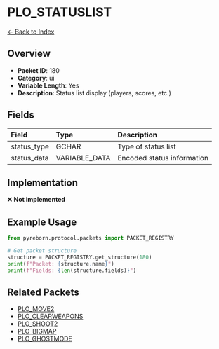 # PLO_STATUSLIST

[← Back to Index](../index.md)

## Overview

- **Packet ID**: 180
- **Category**: ui
- **Variable Length**: Yes
- **Description**: Status list display (players, scores, etc.)

## Fields

| Field | Type | Description |
|:------|:-----|:------------|
| status_type | GCHAR | Type of status list |
| status_data | VARIABLE_DATA | Encoded status information |

## Implementation

❌ **Not implemented**

## Example Usage

```python
from pyreborn.protocol.packets import PACKET_REGISTRY

# Get packet structure
structure = PACKET_REGISTRY.get_structure(180)
print(f"Packet: {structure.name}")
print(f"Fields: {len(structure.fields)}")
```

## Related Packets

- [PLO_MOVE2](PLO_MOVE2.md)
- [PLO_CLEARWEAPONS](PLO_CLEARWEAPONS.md)
- [PLO_SHOOT2](PLO_SHOOT2.md)
- [PLO_BIGMAP](PLO_BIGMAP.md)
- [PLO_GHOSTMODE](PLO_GHOSTMODE.md)
